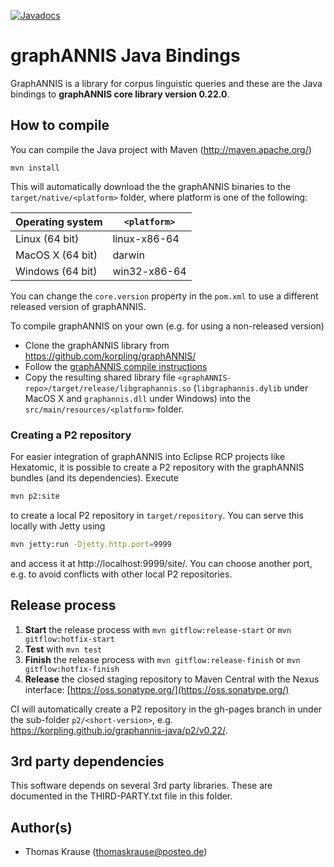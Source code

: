 [![Javadocs](http://www.javadoc.io/badge/org.corpus-tools/graphannis-api.svg)](http://www.javadoc.io/doc/org.corpus-tools/graphannis-api)

# graphANNIS Java Bindings

GraphANNIS is a library for corpus linguistic queries and these are the Java bindings to **graphANNIS core library version 0.22.0**.

## How to compile

You can compile the Java project with Maven (http://maven.apache.org/)
```
mvn install
```

This will automatically download the the graphANNIS binaries to the `target/native/<platform>` folder, where platform is one of the following:

| Operating system       | `<platform>`  |
|------------------------|---------------|
| Linux (64 bit)         | linux-x86-64  |
| MacOS X (64 bit)       | darwin        |
| Windows (64 bit)       | win32-x86-64  |

You can change the `core.version` property in the `pom.xml` to use a different released version of graphANNIS.

To compile graphANNIS on your own (e.g. for using a non-released version)

- Clone the graphANNIS library  from https://github.com/korpling/graphANNIS/
- Follow the [graphANNIS compile instructions](https://github.com/korpling/graphANNIS#how-to-compile)
- Copy the resulting shared library file `<graphANNIS-repo>/target/release/libgraphannis.so` (`libgraphannis.dylib` under MacOS X and `graphannis.dll` under Windows) into the `src/main/resources/<platform>` folder.

### Creating a P2 repository

For easier integration of graphANNIS into Eclipse RCP projects like Hexatomic, it is possible to create a P2 repository with the graphANNIS bundles (and its dependencies).
Execute

```bash
mvn p2:site
```

to create a local P2 repository in `target/repository`. You can serve this locally with Jetty using

```bash
mvn jetty:run -Djetty.http.port=9999
```

and access it at http://localhost:9999/site/. You can choose another port, e.g. to avoid conflicts with other local P2 repositories.

## Release process

1. **Start** the release process with `mvn gitflow:release-start` or `mvn gitflow:hotfix-start`
2. **Test** with `mvn test`
3. **Finish** the release process with `mvn gitflow:release-finish` or `mvn gitflow:hotfix-finish`
4. **Release** the closed staging repository to Maven Central with the Nexus interface: [https://oss.sonatype.org/](https://oss.sonatype.org/)

CI will automatically create a P2 repository in the gh-pages branch in under the sub-folder `p2/<short-version>`, e.g. https://korpling.github.io/graphannis-java/p2/v0.22/. 

## 3rd party dependencies

This software depends on several 3rd party libraries. These are documented in the THIRD-PARTY.txt file in this folder.

## Author(s)

* Thomas Krause (thomaskrause@posteo.de)
